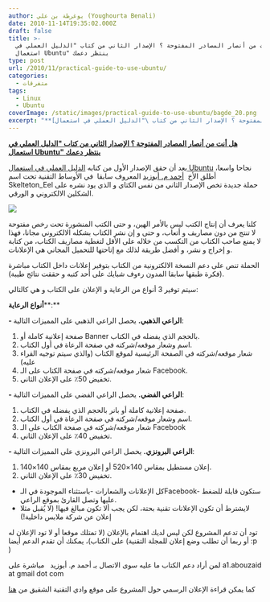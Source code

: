 ```yaml
---
author: يوغرطة بن علي (Youghourta Benali)
date: 2010-11-14T19:35:02.000Z
draft: false
title: >-
  هل أنت من أنصار المصادر المفتوحة ؟ الإصدار الثاني من كتاب "الدليل العملي في
  استعمال Ubuntu" ينتظر دعمك 
type: post
url: /2010/11/practical-guide-to-use-ubuntu/
categories:
  - متفرقات
tags:
  - Linux
  - Ubuntu
coverImage: /static/images/practical-guide-to-use-ubuntu/bagde_20.png
excerpt: "**[هل أنت من أنصار المصادر المفتوحة ؟ الإصدار الثاني من كتاب \"الدليل العملي في استعمال Ubuntu\" ينتظر دعمك](https://www.it-scoop.com/2010/11/practical-guide-to-use-ubuntu)**\n\nبعد أن حقق الإصدار الأول من كتابه [الدليل العملي في استعمال Ubuntu](http://www.scribd.com/doc/21870809/practical-guide-to-use-ubuntu-linux-%D8%A7%D9%84%D8%AF%D9%84%D9%8A%D9%84-%D8%A7%D9%84%D8%B9%D9%85%D9%84%D9%89-%D9%81%D9%89-%D8%A7%D8%B3%D8%AA%D8%AE%D8%AF%D8%A7%D9%85-%D9%8A%D8%A8%D9%86%D8%AA%D9%88) نجاحا واسعا، أطلق الأخ\_ [أحمد م. أبوزيد](http://twitter.com/AhmedAbouZaid) المعروف سابقا \_في الأوساط"
---
```

**[هل أنت من أنصار المصادر المفتوحة ؟ الإصدار الثاني من كتاب "الدليل العملي في استعمال Ubuntu" ينتظر دعمك](https://www.it-scoop.com/2010/11/practical-guide-to-use-ubuntu)**

بعد أن حقق الإصدار الأول من كتابه [الدليل العملي في استعمال Ubuntu](http://www.scribd.com/doc/21870809/practical-guide-to-use-ubuntu-linux-%D8%A7%D9%84%D8%AF%D9%84%D9%8A%D9%84-%D8%A7%D9%84%D8%B9%D9%85%D9%84%D9%89-%D9%81%D9%89-%D8%A7%D8%B3%D8%AA%D8%AE%D8%AF%D8%A7%D9%85-%D9%8A%D8%A8%D9%86%D8%AA%D9%88) نجاحا واسعا، أطلق الأخ  [أحمد م. أبوزيد](http://twitter.com/AhmedAbouZaid) المعروف سابقا  في الأوساط التقنية تحت اسم Skelteton_Eel حملة جديدة تخص الإصدار الثاني من نفس الكتاي و الذي يود نشره على الشكلين الالكتروني و الورقي.

![](/static/images/practical-guide-to-use-ubuntu/bagde\_20.png)

كلنا يعرف أن إنتاج الكتب ليس بالأمر الهين، و حتى الكتب المنشورة تحت رخص مفتوحة لا تنتج من دون مصاريف و أتعاب، و حتى و إن نشر الكتاب بشكله الالكتروني مجانا، فهذا لا يمنع صاحب الكتاب من التكسب من خلاله على الأقل لتغطية مصاريف الكتاب، من كتابة و إخراج و نشر، و أفضل طريقة لذلك مع إتاحتها للتحميل المجاني هي الإعلانات.

الحملة تنص على دعم النسخة الالكترونية من الكتاب بتوفير إعلانات داخل الكتاب مباشرة (فكرة طبقها سابقا المدون رءوف شبايك على أحد كتبه و حققت نتائج طيبة).

سيتم توفير 3 أنواع من الرعاية و الإعلان على الكتاب و هي كالتالي:

**أنواع الرعاية**\*\*:\*\*

**- الراعي الذهبي.** يحصل الراعي الذهبي على المميزات التالية:

1.  صفحة إعلانية كاملة أو Banner بالحجم الذي يفضله في الكتاب.
1.  اسم وشعار موقعه/شركته في صفحة الرعاة في أول الكتاب.
1.  شعار موقعه/شركته في الصفحة الرئيسية لموقع الكتاب (والذي سيتم توجيه القراء عليه)
1.  شعار موقعه/شركته في صفحة الكتاب على الـ Facebook.
1.  تخفيض 50٪ على الإعلان الثاني.

**- الراعي الفضي.** يحصل الراعي الفضي على المميزات التالية:

1.  صفحة إعلانية كاملة أو بانر بالحجم الذي يفضله في الكتاب.
1.  اسم وشعار موقعه/شركته في صفحة الرعاة في أول الكتاب.
1.  شعار موقعه/شركته في صفحة الكتاب على الـ Facebook
1.  تخفيض 40٪ على الإعلان الثاني.

**- الراعي البرونزي.** يحصل الراعي البرونزي على المميزات التالية:

1.  إعلان مستطيل بمقاس 140×520 أو إعلان مربع بمقاس 140×140.
1.  تخفيض 30٪ على الإعلان الثاني.

-   كل الإعلانات والشعارات -باستثناء الموجودة في الـFacebook- ستكون قابلة للضغط عليها وتصل القارئ بموقع الراعي.
-   لايشترط أن تكون الإعلانات تقنية بحتة، لكن يجب ألا تكون مبالغ فيها! (لا يُقبل مثلا إعلان عن شركة ملابس داخلية!)

تود أن تدعم المشروع لكن ليس لديك اهتمام بالإعلان (لا تمتلك موقعا أو لا تود الإعلان له على الكتاب)، يمكنك أن تقدم الدعم أيضا (أو ربما أن تطلب وضع إعلان للمجلة التقنية :p )

لمن أراد دعم الكتاب ما عليه سوى الاتصال بـ أحمد م. أبوزيد   مباشرة على a1.abouzaid at gmail dot com

كما يمكن قراءة الإعلان الرسمي حول المشروع على موقع وادي التقنية الشقيق من [هنا](http://www.itwadi.com/node/1487)
